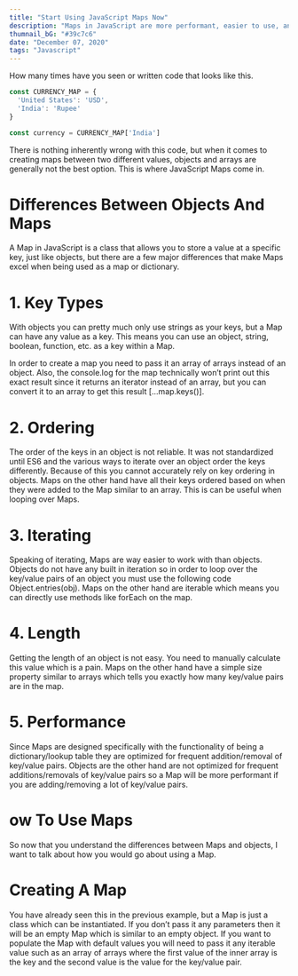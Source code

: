```yaml
---
title: "Start Using JavaScript Maps Now"
description: "Maps in JavaScript are more performant, easier to use, and better equipped than JavaScript objects."
thumnail_bG: "#39c7c6"
date: "December 07, 2020"
tags: "Javascript"
---
```


How many times have you seen or written code that looks like this.

```javascript
const CURRENCY_MAP = {
  'United States': 'USD',
  'India': 'Rupee' 
}

const currency = CURRENCY_MAP['India']
```


There is nothing inherently wrong with this code, but when it comes to creating maps between two different values, objects and arrays are generally not the best option. This is where JavaScript Maps come in.

# Differences Between Objects And Maps

A Map in JavaScript is a class that allows you to store a value at a specific key, just like objects, but there are a few major differences that make Maps excel when being used as a map or dictionary.

# 1. Key Types

With objects you can pretty much only use strings as your keys, but a Map can have any value as a key. This means you can use an object, string, boolean, function, etc. as a key within a Map.

In order to create a map you need to pass it an array of arrays instead of an object. Also, the console.log for the map technically won’t print out this exact result since it returns an iterator instead of an array, but you can convert it to an array to get this result [...map.keys()].

# 2. Ordering
The order of the keys in an object is not reliable. It was not standardized until ES6 and the various ways to iterate over an object order the keys differently. Because of this you cannot accurately rely on key ordering in objects. Maps on the other hand have all their keys ordered based on when they were added to the Map similar to an array. This is can be useful when looping over Maps.

# 3. Iterating
Speaking of iterating, Maps are way easier to work with than objects. Objects do not have any built in iteration so in order to loop over the key/value pairs of an object you must use the following code Object.entries(obj). Maps on the other hand are iterable which means you can directly use methods like forEach on the map.

# 4. Length
Getting the length of an object is not easy. You need to manually calculate this value which is a pain. Maps on the other hand have a simple size property similar to arrays which tells you exactly how many key/value pairs are in the map.

# 5. Performance
Since Maps are designed specifically with the functionality of being a dictionary/lookup table they are optimized for frequent addition/removal of key/value pairs. Objects are the other hand are not optimized for frequent additions/removals of key/value pairs so a Map will be more performant if you are adding/removing a lot of key/value pairs.

# ow To Use Maps
So now that you understand the differences between Maps and objects, I want to talk about how you would go about using a Map.

# Creating A Map
You have already seen this in the previous example, but a Map is just a class which can be instantiated. If you don’t pass it any parameters then it will be an empty Map which is similar to an empty object. If you want to populate the Map with default values you will need to pass it any iterable value such as an array of arrays where the first value of the inner array is the key and the second value is the value for the key/value pair.

